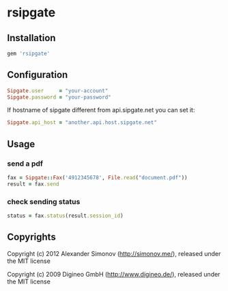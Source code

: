 # rsipgate

## Installation

``` ruby
gem 'rsipgate'
```

## Configuration

``` ruby
Sipgate.user     = "your-account"
Sipgate.password = "your-password"
```
If hostname of sipgate different from api.sipgate.net you can set it:

``` ruby
Sipgate.api_host = "another.api.host.sipgate.net"
```

## Usage

### send a pdf

``` ruby    
fax = Sipgate::Fax('4912345678', File.read("document.pdf"))
result = fax.send
```

### check sending status

``` ruby    
status = fax.status(result.session_id)
```

## Copyrights

Copyright (c) 2012 Alexander Simonov (http://simonov.me/), released under the MIT license

Copyright (c) 2009 Digineo GmbH (http://www.digineo.de/), released under the MIT license
